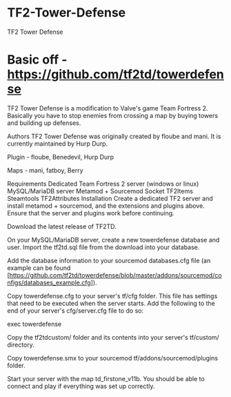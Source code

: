 # TF2-Tower-Defense
TF2 Tower Defense


Basic off - https://github.com/tf2td/towerdefense
===========================================================================================================
TF2 Tower Defense is a modification to Valve's game Team Fortress 2. Basically you have to stop enemies from crossing a map by buying towers and building up defenses.

Authors
TF2 Tower Defense was originally created by floube and mani. It is currently maintained by Hurp Durp.

Plugin - floube, Benedevil, Hurp Durp

Maps - mani, fatboy, Berry

Requirements
Dedicated Team Fortress 2 server (windows or linux)
MySQL/MariaDB server
Metamod + Sourcemod
Socket
TF2Items
Steamtools
TF2Attributes
Installation
Create a dedicated TF2 server and install metamod + sourcemod, and the extensions and plugins above. Ensure that the server and plugins work before continuing.

Download the latest release of TF2TD.

On your MySQL/MariaDB server, create a new towerdefense database and user. Import the tf2td.sql file from the download into your database.

Add the database information to your sourcemod databases.cfg file (an example can be found [https://github.com/tf2td/towerdefense/blob/master/addons/sourcemod/configs/databases_example.cfg]).

Copy towerdefense.cfg to your server's tf/cfg folder. This file has settings that need to be executed when the server starts. Add the following to the end of your server's cfg/server.cfg file to do so:

exec towerdefense

Copy the tf2tdcustom/ folder and its contents into your server's tf/custom/ directory.

Copy towerdefense.smx to your sourcemod tf/addons/sourcemod/plugins folder.

Start your server with the map td_firstone_v11b. You should be able to connect and play if everything was set up correctly.
